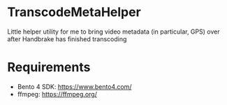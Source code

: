 # TranscodeMetaHelper
Little helper utility for me to bring video metadata (in particular, GPS) over after Handbrake has finished transcoding

# Requirements
* Bento 4 SDK: https://www.bento4.com/
* ffmpeg: https://ffmpeg.org/
